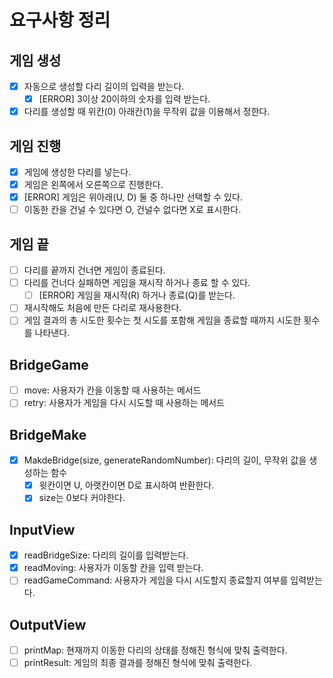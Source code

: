 # 요구사항 정리

## 게임 생성
- [x] 자동으로 생성할 다리 길이의 입력을 받는다.
  - [x] [ERROR] 3이상 20이하의 숫자를 입력 받는다.
- [x] 다리를 생성할 때 위칸(0) 아래칸(1)을 무작위 값을 이용해서 정한다.

## 게임 진행
- [x] 게임에 생성한 다리를 넣는다.
- [x] 게임은 왼쪽에서 오른쪽으로 진행한다.
- [x] [ERROR] 게임은 위아래(U, D) 둘 중 하나만 선택할 수 있다.
- [ ] 이동한 칸을 건널 수 있다면 O, 건널수 없다면 X로 표시한다.

## 게임 끝
- [ ] 다리를 끝까지 건너면 게임이 종료된다.
- [ ] 다리를 건너다 실패하면 게임을 재시작 하거나 종료 할 수 있다.
  - [ ] [ERROR] 게임을 재시작(R) 하거나 종료(Q)를 받는다.
- [ ] 재시작해도 처음에 만든 다리로 재사용한다.
- [ ] 게임 결과의 총 시도한 횟수는 첫 시도를 포함해 게임을 종료할 때까지 시도한 횟수를 나타낸다.

## BridgeGame
- [ ] move: 사용자가 칸을 이동할 때 사용하는 메서드
- [ ] retry: 사용자가 게임을 다시 시도할 때 사용하는 메서드

## BridgeMake
- [x] MakdeBridge(size, generateRandomNumber): 다리의 길이, 무작위 값을 생성하는 함수
  - [x] 윗칸이면 U, 아랫칸이면 D로 표시하여 반환한다.
  - [x] size는 0보다 커야한다.

## InputView
- [x] readBridgeSize: 다리의 길이를 입력받는다.
- [x] readMoving: 사용자가 이동할 칸을 입력 받는다.
- [ ] readGameCommand: 사용자가 게임을 다시 시도할지 종료할지 여부를 입력받는다. 

## OutputView
- [ ] printMap: 현재까지 이동한 다리의 상태를 정해진 형식에 맞춰 출력한다.
- [ ] printResult: 게임의 최종 결과를 정해진 형식에 맞춰 출력한다.
